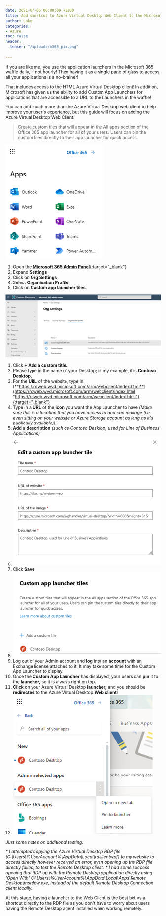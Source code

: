 ```yaml
---
date: 2021-07-05 00:00:00 +1200
title: Add shortcut to Azure Virtual Desktop Web Client to the Microsoft 365 waffle
author: Luke
categories:
- Azure
toc: false
header:
  teaser: "/uploads/m365_pin.png"

---
```

If you are like me, you use the application launchers in the Microsoft 365 waffle daily, if not hourly! Then having it as a single pane of glass to access all your applications is a no-brainer!

That includes access to the HTML Azure Virtual Desktop client! In addition, Microsoft has given us the ability to add Custom App Launchers for applications that are accessible to a URL to the Launchers in the waffle!

You can add much more than the Azure Virtual Desktop web client to help improve your user's experience, but this guide will focus on adding the Azure Virtual Desktop Web Client.

> Create custom tiles that will appear in the All apps section of the ‎Office 365‎ app launcher for all of your users. Users can pin the custom tiles directly to their app launcher for quick access.

![M365 Waffle](/uploads/m365_waffle_default.png "M365 Waffle")

1. Open the [**Microsoft 365 Admin Panel**](https://admin.microsoft.com/#/homepage "M365 Admin"){:target="_blank"}
2. Expand **Settings**
3. Click on **Org Settings**
4. Select **Organisation Profile**
5. Click on **Custom app launcher tiles**

![M365 - Organisation Profile](/uploads/m365_customapplaunchertitle.png "M365 - Organisation Profile")

 1. Click **+ Add a custom title.**
 2. Please type in the name of your Desktop; in my example, it is **Contoso Desktop.**
 3. For the **URL** of the website, type in: [**https://rdweb.wvd.microsoft.com/arm/webclient/index.html**](https://rdweb.wvd.microsoft.com/arm/webclient/index.html "https://rdweb.wvd.microsoft.com/arm/webclient/index.html"){:target="_blank"}
 4. Type in a **URL** of the **icon** you want the App Launcher to have _(Make sure this is a location that you have access to and can manage (i.e. even sitting on your website or Azure Storage account as long as it's publically available))._
 5. **Add** a **description** _(such as Contoso Desktop, used for Line of Business Applications)_
 6. ![M365 - Custom App Launcher](/uploads/m365_customapplaunchertitle1.png "M365 - Custom App Launcher")
 7. Click **Save**
 8. ![M365 - Custom App Launcher](/uploads/m365_contosoapp.png "M365 - Custom App Launcher")
 9. Log out of your Admin account and **log** into an **account** with an Exchange license attached to it. It may take some time for the Custom App Launcher to display.
10. Once the **Custom App Launcher** has displayed, your users can **pin** it to the **launcher,** so it is always right on top.
11. **Click** on your Azure Virtual Desktop **launcher,** and you should be **redirected** to the Azure Virtual Desktop **Web client**!
12. ![M365 Waffle - App Launcher](/uploads/m365_pin.png "M365 Waffle - App Launcher")

_Just some notes on additional testing:_

_* I attempted copying the Azure Virtual Desktop RDP file (C:\\Users\\%UserAccount%\\AppData\\Local\\rdclientwpf) to my website to access directly however received an error, even opening up the RDP file directly failed, to test the Remote Desktop client._
_* I had some success opening that RDP up with the Remote Desktop application directly using 'Open With' C:\\Users\\%UserAccount%\\AppData\\Local\\Apps\\Remote Desktop\\msrdcw.exe, instead of the default Remote Desktop Connection client locally._

At this stage, having a launcher to the Web Client is the best bet vs a shortcut directly to the RDP file as you don't have to worry about users having the Remote Desktop agent installed when working remotely.